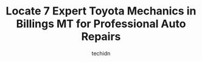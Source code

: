 ---
layout: ampstory
image: https://images.unsplash.com/photo-1560361586-8242b1fc06c5?ixlib=rb-4.0.3&ixid=MnwxMjA3fDB8MHxwaG90by1wYWdlfHx8fGVufDB8fHx8&auto=format&fit=crop&w=640&h=853&q=80
author: techidn
featured: false
description: When it comes to finding reliable automotive experts in Billings MT, USA, look no further than the 7 best Toyota Mechanic in the area. With their exceptional skills and dedication to providi
title: Locate 7 Expert Toyota Mechanics in Billings MT for Professional Auto Repairs
cover:
   title: Locate 7 Expert Toyota Mechanics in Billings MT for Professional Auto Repairs
   subtitle: Rickpate
   background: https://images.unsplash.com/photo-1560361586-8242b1fc06c5?ixlib=rb-4.0.3&ixid=MnwxMjA3fDB8MHxwaG90by1wYWdlfHx8fGVufDB8fHx8&auto=format&fit=crop&w=640&h=853&q=80

pages: 
 - layout: thirds
   top: <h1>#1 Heights Car Care</h1>
   bottom: "<p>Joe and the staff at Heights Car Care are truly top notch! We were traveling to Billings from Bozeman for a little vacation when we suddenly blew a CV joint all over the </p>"
   background: https://www.knot35.com/toplist/wp-content/uploads/2023/06/best-toyota-mechanic-1-in-billings-mt-1685841187.jpeg
   backgroundblur: true
 - layout: thirds
   top: <h1>#2 Lithia Toyota of Billings Service Center</h1>
   bottom: "<p>1532 Grand Ave suite #100, Billings, MT 59102, United States</p>"
   background: https://www.knot35.com/toplist/wp-content/uploads/2023/06/best-toyota-mechanic-2-in-billings-mt-1685841187.jpeg
   cta:
      link: https://www.knot35.com/toplist/locate-7-expert-toyota-mechanics-in-billings-mt-for-professional-auto-repairs/
      text: Locate 7 Expert Toyota Mechanics in Billings MT for Professional Auto Repairs
 - layout: thirds
   top: <h1>#3 Auto Works 360</h1>
   bottom: "<p>423 24th St W, Billings, MT 59102, United States</p>"
   background: https://www.knot35.com/toplist/wp-content/uploads/2023/06/best-toyota-mechanic-3-in-billings-mt-1685841188.jpeg
   cta:
      link: https://www.knot35.com/toplist/locate-7-expert-toyota-mechanics-in-billings-mt-for-professional-auto-repairs/
      text: Locate 7 Expert Toyota Mechanics in Billings MT for Professional Auto Repairs
 - layout: thirds
   top: <h1>#4 ABC Advanced Automotive Service</h1>
   bottom: "<p>1175 S 25th St W STE 2, Billings, MT 59102, United States</p>"
   background: https://images.unsplash.com/photo-1547366785-564103df7e13?ixlib=rb-4.0.3&ixid=MnwxMjA3fDB8MHxwaG90by1wYWdlfHx8fGVufDB8fHx8&auto=format&fit=crop&w=640&h=853&q=80
   cta:
      link: https://www.knot35.com/toplist/locate-7-expert-toyota-mechanics-in-billings-mt-for-professional-auto-repairs/
      text: Locate 7 Expert Toyota Mechanics in Billings MT for Professional Auto Repairs
 - layout: thirds
   top: <h1>#5 3rd Avenue Auto Repair</h1>
   bottom: "<p>920 3rd Ave N, Billings, MT 59101, United States</p>"
   background: https://images.unsplash.com/photo-1552083974-186346191183?ixlib=rb-4.0.3&ixid=MnwxMjA3fDB8MHxwaG90by1wYWdlfHx8fGVufDB8fHx8&auto=format&fit=crop&w=640&h=853&q=80
   cta:
      link: https://www.knot35.com/toplist/locate-7-expert-toyota-mechanics-in-billings-mt-for-professional-auto-repairs/
      text: Locate 7 Expert Toyota Mechanics in Billings MT for Professional Auto Repairs
 - layout: thirds
   top: <h1>#6 Russiff Auto Services Inc</h1>
   bottom: "<p>3409 Montana Ave, Billings, MT 59101, United States</p>"
   background: https://images.unsplash.com/photo-1609083590460-7b8cc0ca65f8?ixlib=rb-4.0.3&ixid=MnwxMjA3fDB8MHxwaG90by1wYWdlfHx8fGVufDB8fHx8&auto=format&fit=crop&w=640&h=853&q=80
   cta:
      link: https://www.knot35.com/toplist/locate-7-expert-toyota-mechanics-in-billings-mt-for-professional-auto-repairs/
      text: Locate 7 Expert Toyota Mechanics in Billings MT for Professional Auto Repairs
 - layout: thirds
   top: <h1>#7 Heights Automotive Service & Sales</h1>
   bottom: "<p>1125 Main St, Billings, MT 59105, United States</p>"
   background: https://images.unsplash.com/photo-1602536052359-ef94c21c5948?ixlib=rb-4.0.3&ixid=MnwxMjA3fDB8MHxwaG90by1wYWdlfHx8fGVufDB8fHx8&auto=format&fit=crop&w=640&h=853&q=80
   cta:
      link: https://www.knot35.com/toplist/locate-7-expert-toyota-mechanics-in-billings-mt-for-professional-auto-repairs/
      text: Locate 7 Expert Toyota Mechanics in Billings MT for Professional Auto Repairs
 - layout: thirds
   middle: Continue reading...
   background: https://images.unsplash.com/photo-1509114397022-ed747cca3f65?ixlib=rb-4.0.3&ixid=MnwxMjA3fDB8MHxwaG90by1wYWdlfHx8fGVufDB8fHx8&auto=format&fit=crop&w=640&h=853&q=80
   cta:
      link: https://www.knot35.com/toplist/locate-7-expert-toyota-mechanics-in-billings-mt-for-professional-auto-repairs/
      text: Locate 7 Expert Toyota Mechanics in Billings MT for Professional Auto Repairs
      
---